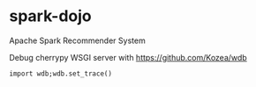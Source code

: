 # spark-dojo
Apache Spark Recommender System

Debug cherrypy WSGI server with https://github.com/Kozea/wdb

`import wdb;wdb.set_trace()`